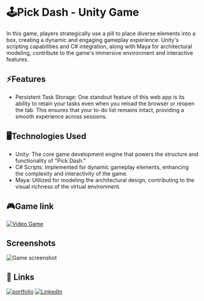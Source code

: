 
# 🕹️Pick Dash - Unity Game

In this game, players strategically use a pill to place diverse elements into a box, creating a dynamic and engaging gameplay experience. Unity's scripting capabilities and C# integration, along with Maya for architectural modeling, contribute to the game's immersive environment and interactive features.

## ⚡Features

- Persistent Task Storage: One standout feature of this web app is its ability to retain your tasks even when you reload the browser or reopen the tab. This ensures that your to-do list remains intact, providing a smooth experience across sessions.

## 🖥️Technologies Used

- Unity: The core game development engine that powers the structure and functionality of "Pick Dash."
- C# Scripts: Implemented for dynamic gameplay elements, enhancing the complexity and interactivity of the game.
- Maya: Utilized for modeling the architectural design, contributing to the visual richness of the virtual environment.

## 🎮Game link 
[![Video Game](https://img.shields.io/badge/PickDash%20-%20green?style=for-the-badge&logo=unity&logoColor=black&label=Play&labelColor=snow)](https://stunning-cat-b4f1ab.netlify.app/)


## Screenshots

![Game screenshot](https://github.com/Valen-r-s/WebGLGame/assets/137853819/8156b8ba-b22e-4efd-9dba-a260578365f7)


## 🔗 Links
[![portfolio](https://img.shields.io/badge/My%20portfolio%20-%20hotpink?style=for-the-badge&logo=kofi&logoColor=black)](https://portfolio-86-seven.vercel.app/)
[![LinkedIn](https://img.shields.io/badge/LinkedIn%20-%20blue?style=for-the-badge&logo=linkedin&logoColor=snow)](https://www.linkedin.com/in/valentina-restrepo-0389812a2/)

